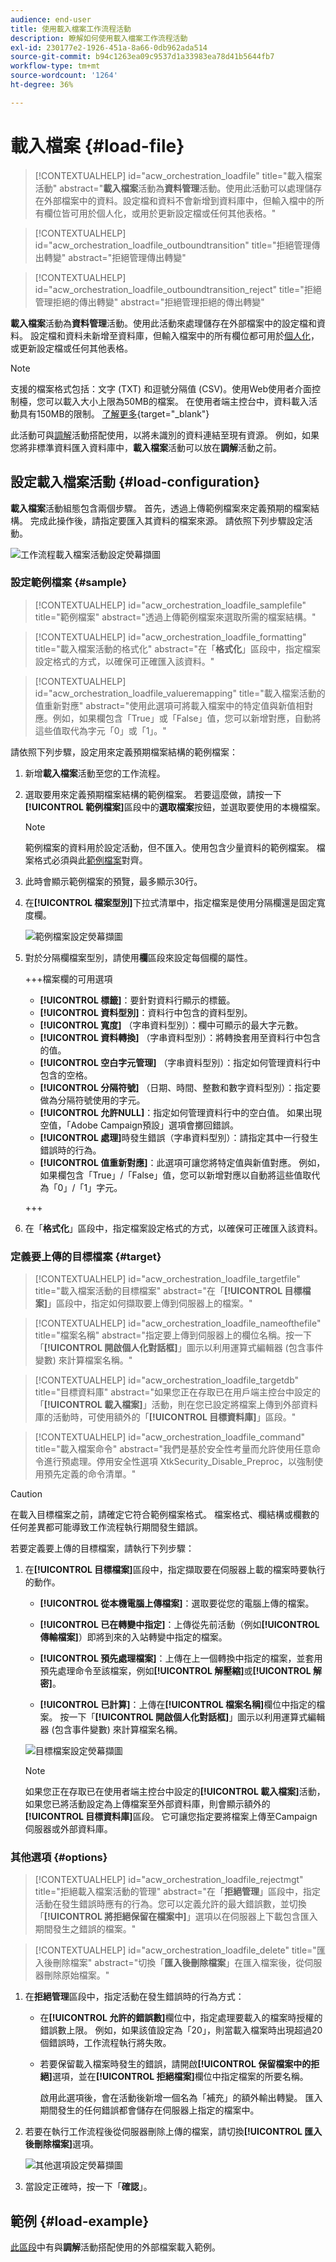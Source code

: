 ```yaml
---
audience: end-user
title: 使用載入檔案工作流程活動
description: 瞭解如何使用載入檔案工作流程活動
exl-id: 230177e2-1926-451a-8a66-0db962ada514
source-git-commit: b94c1263ea09c9537d1a33983ea78d41b5644fb7
workflow-type: tm+mt
source-wordcount: '1264'
ht-degree: 36%

---
```


# 載入檔案 {#load-file}

>[!CONTEXTUALHELP]
>id="acw_orchestration_loadfile"
>title="載入檔案活動"
>abstract="**載入檔案**&#x200B;活動為&#x200B;**資料管理**&#x200B;活動。使用此活動可以處理儲存在外部檔案中的資料。設定檔和資料不會新增到資料庫中，但輸入檔中的所有欄位皆可用於個人化，或用於更新設定檔或任何其他表格。"

>[!CONTEXTUALHELP]
>id="acw_orchestration_loadfile_outboundtransition"
>title="拒絕管理傳出轉變"
>abstract="拒絕管理傳出轉變"

>[!CONTEXTUALHELP]
>id="acw_orchestration_loadfile_outboundtransition_reject"
>title="拒絕管理拒絕的傳出轉變"
>abstract="拒絕管理拒絕的傳出轉變"

**載入檔案**&#x200B;活動為&#x200B;**資料管理**&#x200B;活動。使用此活動來處理儲存在外部檔案中的設定檔和資料。 設定檔和資料未新增至資料庫，但輸入檔案中的所有欄位都可用於[個人化](../../personalization/gs-personalization.md)，或更新設定檔或任何其他表格。

>[!NOTE]
>支援的檔案格式包括：文字 (TXT) 和逗號分隔值 (CSV)。使用Web使用者介面控制檯，您可以載入大小上限為50MB的檔案。 在使用者端主控台中，資料載入活動具有150MB的限制。 [了解更多](https://experienceleague.adobe.com/docs/campaign-web/v8/wf/design-workflows/load-file.html?lang=zh-Hant){target="_blank"}

此活動可與[調解](reconciliation.md)活動搭配使用，以將未識別的資料連結至現有資源。 例如，如果您將非標準資料匯入資料庫中，**載入檔案**&#x200B;活動可以放在&#x200B;**調解**&#x200B;活動之前。

## 設定載入檔案活動 {#load-configuration}

**載入檔案**&#x200B;活動組態包含兩個步驟。 首先，透過上傳範例檔案來定義預期的檔案結構。 完成此操作後，請指定要匯入其資料的檔案來源。 請依照下列步驟設定活動。

![工作流程載入檔案活動設定熒幕擷圖](../assets/workflow-load-file.png)

### 設定範例檔案 {#sample}

>[!CONTEXTUALHELP]
>id="acw_orchestration_loadfile_samplefile"
>title="範例檔案"
>abstract="透過上傳範例檔案來選取所需的檔案結構。"

>[!CONTEXTUALHELP]
>id="acw_orchestration_loadfile_formatting"
>title="載入檔案活動的格式化"
>abstract="在「**格式化**」區段中，指定檔案設定格式的方式，以確保可正確匯入該資料。"

>[!CONTEXTUALHELP]
>id="acw_orchestration_loadfile_valueremapping"
>title="載入檔案活動的值重新對應"
>abstract="使用此選項可將載入檔案中的特定值與新值相對應。例如，如果欄包含「True」或「False」值，您可以新增對應，自動將這些值取代為字元「0」或「1」。"

請依照下列步驟，設定用來定義預期檔案結構的範例檔案：

1. 新增&#x200B;**載入檔案**&#x200B;活動至您的工作流程。

1. 選取要用來定義預期檔案結構的範例檔案。 若要這麼做，請按一下&#x200B;**[!UICONTROL 範例檔案]**&#x200B;區段中的&#x200B;**選取檔案**&#x200B;按鈕，並選取要使用的本機檔案。

   >[!NOTE]
   >
   >範例檔案的資料用於設定活動，但不匯入。使用包含少量資料的範例檔案。 檔案格式必須與此[範例檔案](../../audience/file-audience.md#sample-file)對齊。

1. 此時會顯示範例檔案的預覽，最多顯示30行。

1. 在&#x200B;**[!UICONTROL 檔案型別]**&#x200B;下拉式清單中，指定檔案是使用分隔欄還是固定寬度欄。

   ![範例檔案設定熒幕擷圖](../assets/workflow-load-file-sample.png)

1. 對於分隔欄檔案型別，請使用&#x200B;**欄**&#x200B;區段來設定每個欄的屬性。

   +++檔案欄的可用選項

   * **[!UICONTROL 標籤]**：要針對資料行顯示的標籤。
   * **[!UICONTROL 資料型別]**：資料行中包含的資料型別。
   * **[!UICONTROL 寬度]** （字串資料型別）：欄中可顯示的最大字元數。
   * **[!UICONTROL 資料轉換]** （字串資料型別）：將轉換套用至資料行中包含的值。
   * **[!UICONTROL 空白字元管理]** （字串資料型別）：指定如何管理資料行中包含的空格。
   * **[!UICONTROL 分隔符號]** （日期、時間、整數和數字資料型別）：指定要做為分隔符號使用的字元。
   * **[!UICONTROL 允許NULL]**：指定如何管理資料行中的空白值。 如果出現空值，「Adobe Campaign預設」選項會擲回錯誤。
   * **[!UICONTROL 處理]**&#x200B;時發生錯誤（字串資料型別）：請指定其中一行發生錯誤時的行為。
   * **[!UICONTROL 值重新對應]**：此選項可讓您將特定值與新值對應。 例如，如果欄包含「True」/「False」值，您可以新增對應以自動將這些值取代為「0」/「1」字元。

   +++

1. 在「**格式化**」區段中，指定檔案設定格式的方式，以確保可正確匯入該資料。

### 定義要上傳的目標檔案 {#target}

>[!CONTEXTUALHELP]
>id="acw_orchestration_loadfile_targetfile"
>title="載入檔案活動的目標檔案"
>abstract="在「**[!UICONTROL 目標檔案]**」區段中，指定如何擷取要上傳到伺服器上的檔案。"

>[!CONTEXTUALHELP]
>id="acw_orchestration_loadfile_nameofthefile"
>title="檔案名稱"
>abstract="指定要上傳到伺服器上的欄位名稱。按一下「**[!UICONTROL 開啟個人化對話框]**」圖示以利用運算式編輯器 (包含事件變數) 來計算檔案名稱。"

>[!CONTEXTUALHELP]
>id="acw_orchestration_loadfile_targetdb"
>title="目標資料庫"
>abstract="如果您正在存取已在用戶端主控台中設定的「**[!UICONTROL 載入檔案]**」活動，則在您已設定將檔案上傳到外部資料庫的活動時，可使用額外的「**[!UICONTROL 目標資料庫]**」區段。"

>[!CONTEXTUALHELP]
>id="acw_orchestration_loadfile_command"
>title="載入檔案命令"
>abstract="我們是基於安全性考量而允許使用任意命令進行預處理。停用安全性選項 XtkSecurity_Disable_Preproc，以強制使用預先定義的命令清單。"

>[!CAUTION]
>
>在載入目標檔案之前，請確定它符合範例檔案格式。 檔案格式、欄結構或欄數的任何差異都可能導致工作流程執行期間發生錯誤。

若要定義要上傳的目標檔案，請執行下列步驟：

1. 在&#x200B;**[!UICONTROL 目標檔案]**&#x200B;區段中，指定擷取要在伺服器上載的檔案時要執行的動作。

   * **[!UICONTROL 從本機電腦上傳檔案]**：選取要從您的電腦上傳的檔案。

   * **[!UICONTROL 已在轉變中指定]**：上傳從先前活動（例如&#x200B;**[!UICONTROL 傳輸檔案]**）即將到來的入站轉變中指定的檔案。

   * **[!UICONTROL 預先處理檔案]**：上傳在上一個轉換中指定的檔案，並套用預先處理命令至該檔案，例如&#x200B;**[!UICONTROL 解壓縮]**&#x200B;或&#x200B;**[!UICONTROL 解密]**。

   * **[!UICONTROL 已計算]**：上傳在&#x200B;**[!UICONTROL 檔案名稱]**&#x200B;欄位中指定的檔案。 按一下「**[!UICONTROL 開啟個人化對話框]**」圖示以利用運算式編輯器 (包含事件變數) 來計算檔案名稱。

   ![目標檔案設定熒幕擷圖](../assets/workflow-load-file-config.png)

   >[!NOTE]
   >
   >如果您正在存取已在使用者端主控台中設定的&#x200B;**[!UICONTROL 載入檔案]**&#x200B;活動，如果您已將活動設定為上傳檔案至外部資料庫，則會顯示額外的&#x200B;**[!UICONTROL 目標資料庫]**&#x200B;區段。 它可讓您指定要將檔案上傳至Campaign伺服器或外部資料庫。

### 其他選項 {#options}

>[!CONTEXTUALHELP]
>id="acw_orchestration_loadfile_rejectmgt"
>title="拒絕載入檔案活動的管理"
>abstract="在「**拒絕管理**」區段中，指定活動在發生錯誤時應有的行為。您可以定義允許的最大錯誤數，並切換「**[!UICONTROL 將拒絕保留在檔案中]**」選項以在伺服器上下載包含匯入期間發生之錯誤的檔案。"

>[!CONTEXTUALHELP]
>id="acw_orchestration_loadfile_delete"
>title="匯入後刪除檔案"
>abstract="切換「**匯入後刪除檔案**」在匯入檔案後，從伺服器刪除原始檔案。"

1. 在&#x200B;**拒絕管理**&#x200B;區段中，指定活動在發生錯誤時的行為方式：

   * 在&#x200B;**[!UICONTROL 允許的錯誤數]**&#x200B;欄位中，指定處理要載入的檔案時授權的錯誤數上限。 例如，如果該值設定為「20」，則當載入檔案時出現超過20個錯誤時，工作流程執行將失敗。

   * 若要保留載入檔案時發生的錯誤，請開啟&#x200B;**[!UICONTROL 保留檔案中的拒絕]**&#x200B;選項，並在&#x200B;**[!UICONTROL 拒絕檔案]**&#x200B;欄位中指定檔案的所要名稱。

     啟用此選項後，會在活動後新增一個名為「補充」的額外輸出轉變。 匯入期間發生的任何錯誤都會儲存在伺服器上指定的檔案中。

1. 若要在執行工作流程後從伺服器刪除上傳的檔案，請切換&#x200B;**[!UICONTROL 匯入後刪除檔案]**&#x200B;選項。

   ![其他選項設定熒幕擷圖](../assets/workflow-load-file-options.png)

1. 當設定正確時，按一下「**確認**」。

## 範例 {#load-example}

[此區段](reconciliation.md#reconciliation-example)中有與&#x200B;**調解**&#x200B;活動搭配使用的外部檔案載入範例。
